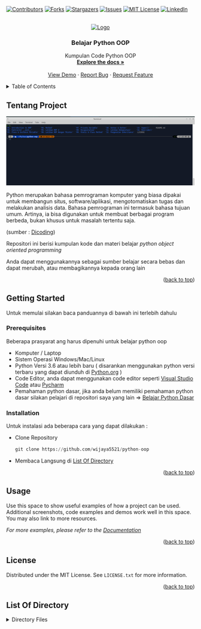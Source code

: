 <!-- Improved compatibility of back to top link: See: https://github.com/othneildrew/Best-README-Template/pull/73 -->
<a name="readme-top"></a>
<!--
*** Thanks for checking out the Best-README-Template. If you have a suggestion
*** that would make this better, please fork the repo and create a pull request
*** or simply open an issue with the tag "enhancement".
*** Don't forget to give the project a star!
*** Thanks again! Now go create something AMAZING! :D
-->



<!-- PROJECT SHIELDS -->
<!--
*** I'm using markdown "reference style" links for readability.
*** Reference links are enclosed in brackets [ ] instead of parentheses ( ).
*** See the bottom of this document for the declaration of the reference variables
*** for contributors-url, forks-url, etc. This is an optional, concise syntax you may use.
*** https://www.markdownguide.org/basic-syntax/#reference-style-links
-->
[![Contributors][contributors-shield]][contributors-url]
[![Forks][forks-shield]][forks-url]
[![Stargazers][stars-shield]][stars-url]
[![Issues][issues-shield]][issues-url]
[![MIT License][license-shield]][license-url]
[![LinkedIn][linkedin-shield]][linkedin-url]



<!-- PROJECT LOGO -->
<br />
<div align="center">
  <a href="https://github.com/wijaya5521/python-oop">
    <img src="https://s3.dualstack.us-east-2.amazonaws.com/pythondotorg-assets/media/community/logos/python-logo-only.png" alt="Logo" width=50 >
  </a>

<h3 align="center"><b>Belajar Python OOP</b></h3>

  <p align="center">
    Kumpulan Code Python OOP
    <br />
    <a href="https://github.com/wijaya5521/python-oop"><strong>Explore the docs »</strong></a>
    <br />
    <br />
    <a href="https://github.com/wijaya5521/python-oop">View Demo</a>
    ·
    <a href="https://github.com/wijaya5521/python-oop/issues">Report Bug</a>
    ·
    <a href="https://github.com/wijaya5521/python-oop/issues">Request Feature</a>
  </p>
</div>



<!-- TABLE OF CONTENTS -->
<details>
  <summary>Table of Contents</summary>
  <ol>
    <li>
      <a href="#tentang-project">About The Project</a>
      <ul>
        <li><a href="#built-with">Built With</a></li>
      </ul>
    </li>
    <li>
      <a href="#getting-started">Getting Started</a>
      <ul>
        <li><a href="#prerequisites">Prerequisites</a></li>
        <li><a href="#installation">Installation</a></li>
      </ul>
    </li>
    <li><a href="#usage">Usage</a></li>
    <li><a href="#roadmap">Roadmap</a></li>
    <li><a href="#contributing">Contributing</a></li>
    <li><a href="#license">License</a></li>
    <li><a href="#contact">Contact</a></li>
    <li><a href="#acknowledgments">Acknowledgments</a></li>
  </ol>
</details>



<!-- TENTANG PROJECT -->
## Tentang Project

![Image](screenshot_terminal.png)

Python merupakan bahasa pemrograman komputer yang biasa dipakai untuk membangun situs, software/aplikasi, mengotomatiskan tugas dan melakukan analisis data. Bahasa pemrograman ini termasuk bahasa tujuan umum. Artinya, ia bisa digunakan untuk membuat berbagai program berbeda, bukan khusus untuk masalah tertentu saja.

(sumber : [Dicoding](https://www.dicoding.com/blog/python-pengertian-contoh-penggunaan-dan-manfaat-mempelajarinya/))

Repositori ini berisi kumpulan kode dan materi belajar *python object oriented programming*

Anda dapat menggunakannya sebagai sumber belajar secara bebas dan dapat merubah, atau membagikannya kepada orang lain

<p align="right">(<a href="#readme-top">back to top</a>)</p>


## Getting Started
Untuk memulai silakan baca panduannya di bawah ini
terlebih dahulu


### Prerequisites

Beberapa prasyarat ang harus dipenuhi untuk belajar python oop
* Komputer / Laptop
* Sistem Operasi Windows/Mac/Linux
* Python Versi 3.6 atau lebih baru ( disarankan menggunakan python versi terbaru yang dapat diunduh di [Python.org][python-url] )
* Code Editor, anda dapat menggunakan code editor seperti [Visual Studio Code][vscode-url] atau [Pycharm][pycharm-url]
* Pemahaman python dasar, jika anda belum memiliki pemahaman python dasar silakan pelajari di repositori saya yang lain => [Belajar Python Dasar][python-basics-url]
   

### Installation

Untuk instalasi ada beberapa cara yang dapat dilakukan :
* Clone Repository
  ```python
  git clone https://github.com/wijaya5521/python-oop
  ```
* Membaca Langsung di [List Of Directory](#list-of-directory)

<p align="right">(<a href="#readme-top">back to top</a>)</p>


## Usage

Use this space to show useful examples of how a project can be used. Additional screenshots, code examples and demos work well in this space. You may also link to more resources.

_For more examples, please refer to the [Documentation](https://example.com)_

<p align="right">(<a href="#readme-top">back to top</a>)</p>

<!-- LICENSE -->
## License

Distributed under the MIT License. See `LICENSE.txt` for more information.

<p align="right">(<a href="#readme-top">back to top</a>)</p>

<!-- List Of Directory -->
## List Of Directory
<details>
   <summary>Directory Files</summary>
  <ol>
    <li>
      <a href="https://github.com/wijaya5521/python-oop/tree/main/01. Introduction to OOP">Penegenalan OOP</a>
    </li>
  </ol>
</details>


<!-- MARKDOWN LINKS & IMAGES -->
<!-- https://www.markdownguide.org/basic-syntax/#reference-style-links -->

<!-- Contributors-->
[contributors-shield]: https://img.shields.io/github/contributors/wijaya5521/python-oop.svg?style=for-the-badge
[contributors-url]: https://github.com/wijaya5521/python-oop/graphs/contributors

<!-- Forks-->
[forks-shield]: https://img.shields.io/github/forks/wijaya5521/python-oop.svg?style=for-the-badge
[forks-url]: https://github.com/wijaya5521/python-oop/network/members

<!-- Stars-->
[stars-shield]: https://img.shields.io/github/stars/wijaya5521/python-oop.svg?style=for-the-badge
[stars-url]: https://github.com/wijaya5521/python-oop/stargazers

<!-- Issues-->
[issues-shield]: https://img.shields.io/github/issues/wijaya5521/python-oop.svg?style=for-the-badge
[issues-url]: https://github.com/wijaya5521/python-oop/issues

<!-- License-->
[license-shield]: https://img.shields.io/github/license/wijaya5521/python-oop.svg?style=for-the-badge
[license-url]: https://github.com/wijaya5521/python-oop/blob/master/LICENSE.txt

<!-- Linkedin-->
[linkedin-shield]: https://img.shields.io/badge/-LinkedIn-black.svg?style=for-the-badge&logo=linkedin&colorB=555

[linkedin-url]: https://linkedin.com/in/linkedin_username

<!-- VS Code-->
[vscode-url]: https://code.visualstudio.com

<!-- Pycharm-->
[pycharm-url]: https://www.jetbrains.com/pycharm/download

<!-- Python-->
[python-url]: https://www.python.org

<!-- Python Dasar Repositori-->
[python-basics-url]: https://github.com/wijaya5521/python-basics